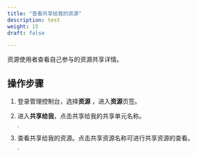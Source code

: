 ```yaml
---
title: "查看共享给我的资源"
description: test
weight: 15
draft: false

---
```


资源使用者查看自己参与的资源共享详情。

## 操作步骤

1. 登录管理控制台，选择**资源** ，进入**资源**页签。

2. 进入**共享给我**，点击共享给我的共享单元名称。

   <img src="../_images/rs_10.png" style="zoom:19%;" />

3. 查看共享给我的资源。点击共享资源名称可进行共享资源的查看。

   <img src="../_images/rs_11.png" style="zoom:22%;" />

